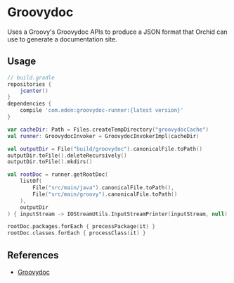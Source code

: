 ---
---

# Groovydoc

Uses a Groovy's Groovydoc APIs to produce a JSON format that Orchid can use to generate a documentation site.

## Usage

```groovy
// build.gradle
repositories {
    jcenter()
}
dependencies {
    compile 'com.eden:groovydoc-runner:{latest version}'
}
```

```kotlin
var cacheDir: Path = Files.createTempDirectory("groovydocCache")
val runner: GroovydocInvoker = GroovydocInvokerImpl(cacheDir)

val outputDir = File("build/groovydoc").canonicalFile.toPath()
outputDir.toFile().deleteRecursively()
outputDir.toFile().mkdirs()

val rootDoc = runner.getRootDoc(
    listOf(
        File("src/main/java").canonicalFile.toPath(),
        File("src/main/groovy").canonicalFile.toPath()
    ),
    outputDir
) { inputStream -> IOStreamUtils.InputStreamPrinter(inputStream, null) }

rootDoc.packages.forEach { processPackage(it) }
rootDoc.classes.forEach { processClass(it) }
```

## References

- [Groovydoc](http://docs.groovy-lang.org/docs/next/html/documentation/#_groovydoc_the_groovy_java_documentation_generator)
